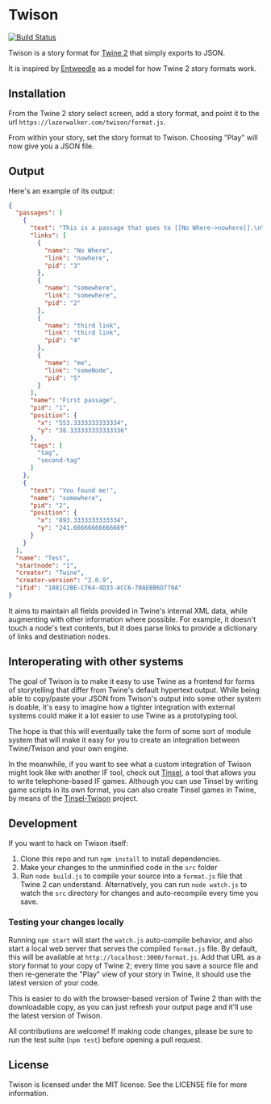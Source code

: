 # Twison

[![Build Status](https://travis-ci.org/lazerwalker/twison.svg?branch=master)](https://travis-ci.org/lazerwalker/twison)

Twison is a story format for [Twine 2](http://twinery.org/2) that simply exports to JSON.

It is inspired by [Entweedle](http://www.maximumverbosity.net/twine/Entweedle/) as a model for how Twine 2 story formats work.

## Installation

From the Twine 2 story select screen, add a story format, and point it to the url `https://lazerwalker.com/twison/format.js`.

From within your story, set the story format to Twison. Choosing "Play" will now give you a JSON file.


## Output

Here's an example of its output:

```json
{
  "passages": [
    {
      "text": "This is a passage that goes to [[No Where->nowhere]].\n\nor is to [[somewhere]]?\n\nHere's a [[third link]]\n\nClick [[me->someNode]]",
      "links": [
        {
          "name": "No Where",
          "link": "nowhere",
          "pid": "3"
        },
        {
          "name": "somewhere",
          "link": "somewhere",
          "pid": "2"
        },
        {
          "name": "third link",
          "link": "third link",
          "pid": "4"
        },
        {
          "name": "me",
          "link": "someNode",
          "pid": "5"
        }
      ],
      "name": "First passage",
      "pid": "1",
      "position": {
        "x": "553.3333333333334",
        "y": "38.333333333333336"
      },
      "tags": [
        "tag",
        "second-tag"
      ]
    },
    {
      "text": "You found me!",
      "name": "somewhere",
      "pid": "2",
      "position": {
        "x": "893.3333333333334",
        "y": "241.66666666666669"
      }
    }
  ],
  "name": "Test",
  "startnode": "1",
  "creator": "Twine",
  "creator-version": "2.0.9",
  "ifid": "1881C2BE-C764-4D33-ACC6-7BAEBB6D770A"
}
```

It aims to maintain all fields provided in Twine's internal XML data, while augmenting with other information where possible. For example, it doesn't touch a node's text contents, but it does parse links to provide a dictionary of links and destination nodes.


## Interoperating with other systems

The goal of Twison is to make it easy to use Twine as a frontend for forms of storytelling that differ from Twine's default hypertext output. While being able to copy/paste your JSON from Twison's output into some other system is doable, it's easy to imagine how a tighter integration with external systems could make it a lot easier to use Twine as a prototyping tool.

The hope is that this will eventually take the form of some sort of module system that will make it easy for you to create an integration between Twine/Twison and your own engine. 

In the meanwhile, if you want to see what a custom integration of Twison might look like with another IF tool, check out [Tinsel](http://www.maketinsel.com), a tool that allows you to write telephone-based IF games. Although you can use Tinsel by writing game scripts in its own format, you can also create Tinsel games in Twine, by means of the [Tinsel-Twison](https://github.com/lazerwalker/tinsel-twison) project. 


## Development

If you want to hack on Twison itself:

1. Clone this repo and run `npm install` to install dependencies.
2. Make your changes to the unminified code in the `src` folder
3. Run `node build.js` to compile your source into a `format.js` file that Twine 2 can understand. Alternatively, you can run `node watch.js` to watch the `src` directory for changes and auto-recompile every time you save.


### Testing your changes locally

Running `npm start` will start the `watch.js` auto-compile behavior, and also start a local web server that serves the compiled `format.js` file. By default, this will be available at `http://localhost:3000/format.js`. Add that URL as a story format to your copy of Twine 2; every time you save a source file and then re-generate the "Play" view of your story in Twine, it should use the latest version of your code.

This is easier to do with the browser-based version of Twine 2 than with the downloadable copy, as you can just refresh your output page and it'll use the latest version of Twison.


All contributions are welcome! If making code changes, please be sure to run the test suite (`npm test`) before opening a pull request.


## License

Twison is licensed under the MIT license. See the LICENSE file for more information.
